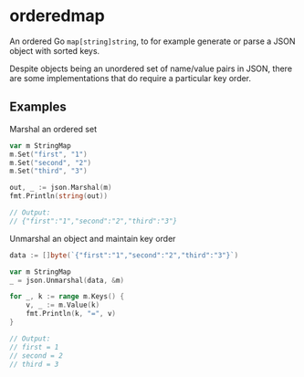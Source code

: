 # orderedmap
An ordered Go `map[string]string`, to for example generate or parse a JSON object with sorted keys.

Despite objects being an unordered set of name/value pairs in JSON, there are some implementations
that do require a particular key order.
 
## Examples
Marshal an ordered set
```go
var m StringMap
m.Set("first", "1")
m.Set("second", "2")
m.Set("third", "3")

out, _ := json.Marshal(m)
fmt.Println(string(out))

// Output:
// {"first":"1","second":"2","third":"3"}
```

Unmarshal an object and maintain key order
```go
data := []byte(`{"first":"1","second":"2","third":"3"}`)

var m StringMap
_ = json.Unmarshal(data, &m)

for _, k := range m.Keys() {
    v, _ := m.Value(k)
    fmt.Println(k, "=", v)
}

// Output:
// first = 1
// second = 2
// third = 3
```
